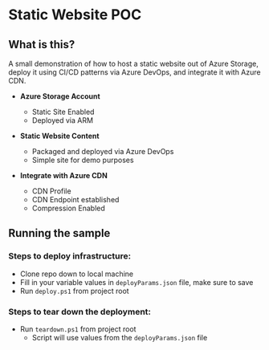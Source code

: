# Static Website POC

## What is this?
A small demonstration of how to host a static website out of Azure Storage, deploy it using CI/CD patterns via Azure DevOps, and integrate it with Azure CDN.

- **Azure Storage Account**
    - Static Site Enabled
    - Deployed via ARM

- **Static Website Content**
    - Packaged and deployed via Azure DevOps
    - Simple site for demo purposes

- **Integrate with Azure CDN**
    - CDN Profile
    - CDN Endpoint established
    - Compression Enabled

## Running the sample

### Steps to deploy infrastructure:

- Clone repo down to local machine
- Fill in your variable values in `deployParams.json` file, make sure to save
- Run `deploy.ps1` from project root

### Steps to tear down the deployment:
- Run `teardown.ps1` from project root
    - Script will use values from the `deployParams.json` file


